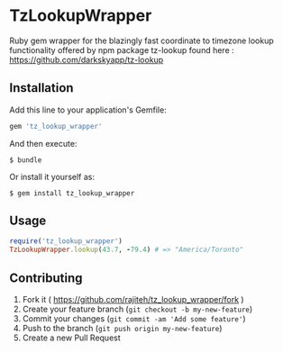 # TzLookupWrapper

Ruby gem wrapper for the blazingly fast coordinate to timezone lookup functionality offered by npm package tz-lookup found here : https://github.com/darkskyapp/tz-lookup

## Installation

Add this line to your application's Gemfile:

```ruby
gem 'tz_lookup_wrapper'
```

And then execute:

    $ bundle

Or install it yourself as:

    $ gem install tz_lookup_wrapper

## Usage

```ruby
require('tz_lookup_wrapper')
TzLookupWrapper.lookup(43.7, -79.4) # => "America/Toronto"
```

## Contributing

1. Fork it ( https://github.com/rajiteh/tz_lookup_wrapper/fork )
2. Create your feature branch (`git checkout -b my-new-feature`)
3. Commit your changes (`git commit -am 'Add some feature'`)
4. Push to the branch (`git push origin my-new-feature`)
5. Create a new Pull Request
